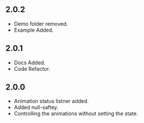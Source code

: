 ## 2.0.2

* Demo folder removed.
* Example Added.


## 2.0.1

* Docs Added.
* Code Refactor.

## 2.0.0

* Animation status listner added.
* Added null-saftey.
* Controlling the animations without setting the state.
  
